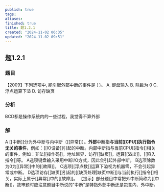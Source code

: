 ```yaml
---
publish: true
tags: 
aliases: 
finished: true
title: 题1.2.1
created: "2024-11-02 06:35"
updated: "2024-11-02 09:51"
---
```

## 题1.2.1
### 题目
【2009】下列选项中, 能引起外部中断的事件是 ( )。 
A. 键盘输入 
B. 除数为 0 
C. 浮点运算下溢 
D. 访存缺页
### 分析
BCD都是操作系统内的一些过程，我觉得不算外部
### 解
A
[[中断]]分为外中断与内中断（[[异常]]）。**外部**中断指**与当前[[CPU]]执行指令无关的事件**，例如：[[IO设备]]引起的中断。内部中断指与当前CPU[[指令]]相关的事件，例如：非法[[操作码]]，地址越界，访存[[缺页]]，运算[[溢出]]，[[陷入指令]]等。
A选项键盘输入采用中断I/O方式，因此会引起外部中断。
B选项除数为0为[[异常]]中的[[故障]]。
C选项[[浮点数]]运算下溢视为机器零，不会引起异常或中断。
D选项访存[[缺页]]引起的[[缺页处理|缺页中断]]与当前执行[[指令]]相关，实际上属于[[异常]]中的[[故障]]。
【提示】部分题目中常把外中断简称为[[中断]]，故审题时应注意题目中所说的"中断"是特指外部中断还是包含内、外中断。